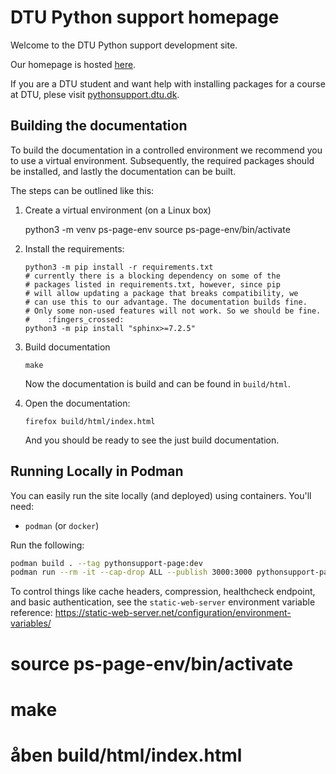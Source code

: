 DTU Python support homepage
===========================

Welcome to the DTU Python support development site.

Our homepage is hosted [here](https://pythonsupport.dtu.dk).

If you are a DTU student and want help with installing
packages for a course at DTU, plese visit 
[pythonsupport.dtu.dk](https://pythonsupport.dtu.dk).



Building the documentation
--------------------------

To build the documentation in a controlled environment we recommend you
to use a virtual environment.
Subsequently, the required packages should be installed, and lastly the
documentation can be built.

The steps can be outlined like this:

1. Create a virtual environment (on a Linux box)

      python3 -m venv ps-page-env
      source ps-page-env/bin/activate

2. Install the requirements:

       python3 -m pip install -r requirements.txt
       # currently there is a blocking dependency on some of the
       # packages listed in requirements.txt, however, since pip
       # will allow updating a package that breaks compatibility, we
       # can use this to our advantage. The documentation builds fine.
       # Only some non-used features will not work. So we should be fine.
       #    :fingers_crossed:
       python3 -m pip install "sphinx>=7.2.5"

3. Build documentation

       make

   Now the documentation is build and can be found in `build/html`.

4. Open the documentation:

       firefox build/html/index.html

   And you should be ready to see the just build documentation.


Running Locally in Podman
-------------------------

You can easily run the site locally (and deployed) using containers. You'll need:
- `podman` (or `docker`)

Run the following:
```bash
podman build . --tag pythonsupport-page:dev
podman run --rm -it --cap-drop ALL --publish 3000:3000 pythonsupport-page:dev
```

To control things like cache headers, compression, healthcheck endpoint, and basic authentication, see the `static-web-server` environment variable reference: https://static-web-server.net/configuration/environment-variables/



# source ps-page-env/bin/activate
# make 
# åben build/html/index.html